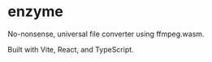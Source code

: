 # enzyme

No-nonsense, universal file converter using ffmpeg.wasm.

Built with Vite, React, and TypeScript.
